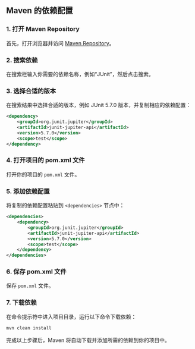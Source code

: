 ## Maven 的依赖配置

### 1. 打开 Maven Repository
首先，打开浏览器并访问 [Maven Repository](https://mvnrepository.com/)。

### 2. 搜索依赖
在搜索栏输入你需要的依赖名称，例如“JUnit”，然后点击搜索。

### 3. 选择合适的版本
在搜索结果中选择合适的版本，例如 JUnit 5.7.0 版本，并复制相应的依赖配置：

```xml
<dependency>
    <groupId>org.junit.jupiter</groupId>
    <artifactId>junit-jupiter-api</artifactId>
    <version>5.7.0</version>
    <scope>test</scope>
</dependency>
```

### 4. 打开项目的 pom.xml 文件
打开你的项目的 `pom.xml` 文件。

### 5. 添加依赖配置
将复制的依赖配置粘贴到 `<dependencies>` 节点中：

```xml
<dependencies>
    <dependency>
        <groupId>org.junit.jupiter</groupId>
        <artifactId>junit-jupiter-api</artifactId>
        <version>5.7.0</version>
        <scope>test</scope>
    </dependency>
</dependencies>
```

### 6. 保存 pom.xml 文件
保存 `pom.xml` 文件。

### 7. 下载依赖
在命令提示符中进入项目目录，运行以下命令下载依赖：

```sh
mvn clean install
```

完成以上步骤后，Maven 将自动下载并添加所需的依赖到你的项目中。